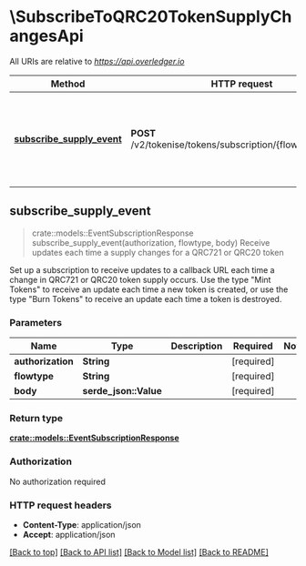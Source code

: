# \SubscribeToQRC20TokenSupplyChangesApi

All URIs are relative to *https://api.overledger.io*

Method | HTTP request | Description
------------- | ------------- | -------------
[**subscribe_supply_event**](SubscribeToQRC20TokenSupplyChangesApi.md#subscribe_supply_event) | **POST** /v2/tokenise/tokens/subscription/{flowtype}/supply | Receive updates each time a supply changes for a QRC721 or QRC20 token



## subscribe_supply_event

> crate::models::EventSubscriptionResponse subscribe_supply_event(authorization, flowtype, body)
Receive updates each time a supply changes for a QRC721 or QRC20 token

Set up a subscription to receive updates to a callback URL each time a change in QRC721 or QRC20 token supply occurs. Use the type \"Mint Tokens\" to receive an update each time a new token is created, or use the type \"Burn Tokens\" to receive an update each time a token is destroyed.

### Parameters


Name | Type | Description  | Required | Notes
------------- | ------------- | ------------- | ------------- | -------------
**authorization** | **String** |  | [required] |
**flowtype** | **String** |  | [required] |
**body** | **serde_json::Value** |  | [required] |

### Return type

[**crate::models::EventSubscriptionResponse**](EventSubscriptionResponse.md)

### Authorization

No authorization required

### HTTP request headers

- **Content-Type**: application/json
- **Accept**: application/json

[[Back to top]](#) [[Back to API list]](../README.md#documentation-for-api-endpoints) [[Back to Model list]](../README.md#documentation-for-models) [[Back to README]](../README.md)


